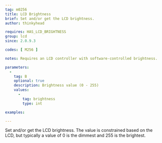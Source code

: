 ```yaml
---
tag: m0256
title: LCD Brightness
brief: Set and/or get the LCD brightness.
author: thinkyhead

requires: HAS_LCD_BRIGHTNESS
group: lcd
since: 2.0.9.3

codes: [ M256 ]

notes: Requires an LCD controller with software-controlled brightness. This may be extended in the future to work with a Neopixel or RGB LED backlight.

parameters:
  -
    tag: B
    optional: true
    description: Brightness value (0 - 255)
    values:
      -
        tag: brightness
        type: int

examples:

---
```


Set and/or get the LCD brightness. The value is constrained based on the LCD, but typically a value of 0 is the dimmest and 255 is the brightest.
